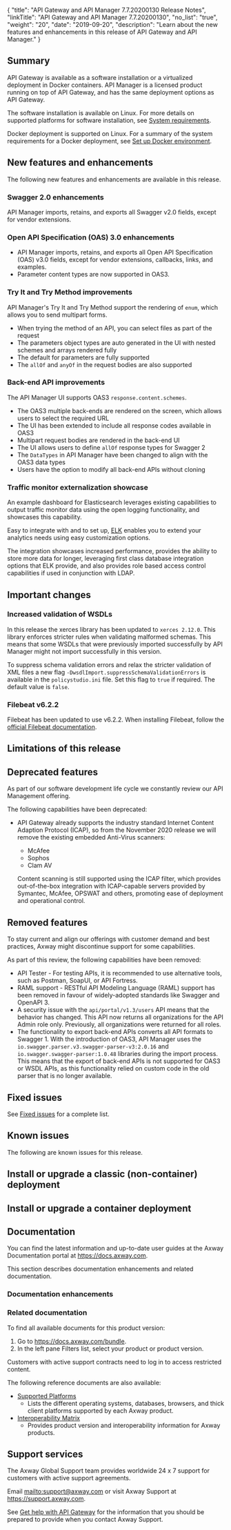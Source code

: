 {
    "title": "API Gateway and API Manager 7.7.20200130 Release Notes",
    "linkTitle": "API Gateway and API Manager 7.7.20200130",
    "no_list": "true",
    "weight": "20",
    "date": "2019-09-20",
    "description": "Learn about the new features and enhancements in this release of API Gateway and API Manager."
}

## Summary

API Gateway is available as a software installation or a virtualized deployment in Docker containers. API Manager is a licensed product running on top of API Gateway, and has the same deployment options as API Gateway.

The software installation is available on Linux. For more details on supported platforms for software installation, see [System requirements](/docs/apim_installation/apigtw_install/system_requirements/).

Docker deployment is supported on Linux. For a summary of the system requirements for a Docker deployment, see [Set up Docker environment](/docs/apim_installation/apigw_containers/docker_scripts_prereqs/).

## New features and enhancements

The following new features and enhancements are available in this release.

<!-- Add the new features here -->

### Swagger 2.0 enhancements

API Manager imports, retains, and exports all Swagger v2.0 fields, except for vendor extensions.

### Open API Specification (OAS) 3.0 enhancements

* API Manager imports, retains, and exports all Open API Specification (OAS) v3.0 fields, except for vendor extensions, callbacks, links, and examples.
* Parameter content types are now supported in OAS3.

### Try It and Try Method improvements

API Manager's Try It and Try Method support the rendering of `enum`, which allows you to send multipart forms.

* When trying the method of an API, you can select files as part of the request
* The parameters object types are auto generated in the UI with nested schemes and arrays rendered fully
* The default for parameters are fully supported
* The `allOf` and `anyOf` in the request bodies are also supported

### Back-end API improvements

The API Manager UI supports OAS3 `response.content.schemes`.

* The OAS3 multiple back-ends are rendered on the screen, which allows users to select the required URL
* The UI has been extended to include all response codes available in OAS3
* Multipart request bodies are rendered in the back-end UI
* The UI allows users to define `allOf` response types for Swagger 2
* The `DataTypes` in API Manager have been changed to align with the OAS3 data types
* Users have the option to modify all back-end APIs without cloning

### Traffic monitor externalization showcase

An example dashboard for Elasticsearch leverages existing capabilities to output traffic monitor data using the open logging functionality, and showcases this capability.

Easy to integrate with and to set up, [ELK](https://www.elastic.co/what-is/elk-stack) enables you to extend your analytics needs using easy customization options.

The integration showcases increased performance, provides the ability to store more data for longer, leveraging first class database integration options that ELK provide, and also provides role based access control capabilities if used in conjunction with LDAP.

## Important changes

<!-- Use this section to describe any changes in the behavior of the product (as a result of features or fixes), for example, new Java system properties in the jvm.xml file. This section could also be used for any important information that doesn't fit elsewhere. -->

### Increased validation of WSDLs

In this release the xerces library has been updated to `xerces 2.12.0`. This library enforces stricter rules when validating malformed schemas. This means that some WSDLs that were previously imported successfully by API Manager might not import successfully in this version.

To suppress schema validation errors and relax the stricter validation of XML files a new flag `-DwsdlImport.suppressSchemaValidationErrors` is available in the `policystudio.ini` file. Set this flag to `true` if required. The default value is `false`.

### Filebeat v6.2.2

Filebeat has been updated to use v6.2.2. When installing Filebeat, follow the [official Filebeat documentation](https://www.elastic.co/guide/en/beats/filebeat/6.6/index.html).

## Limitations of this release

<!-- Add any limitations here -->

## Deprecated features

<!-- Add features that are deprecated here -->

As part of our software development life cycle we constantly review our API Management offering.

The following capabilities have been deprecated:

* API Gateway already supports the industry standard Internet Content Adaption Protocol (ICAP), so from the November 2020 release we will remove the existing embedded Anti-Virus scanners:
    * McAfee
    * Sophos
    * Clam AV

    Content scanning is still supported using the ICAP filter, which provides out-of-the-box integration with ICAP-capable servers provided by Symantec, McAfee, OPSWAT and others, promoting ease of deployment and operational control.

## Removed features

<!-- Add features that are removed here -->

To stay current and align our offerings with customer demand and best practices, Axway might discontinue support for some capabilities.

As part of this review, the following capabilities have been removed:

* API Tester - For testing APIs, it is recommended to use alternative tools, such as Postman, SoapUI, or API Fortress.
* RAML support - RESTful API Modeling Language (RAML) support has been removed in favour of widely-adopted standards like Swagger and OpenAPI 3.
* A security issue with the `api/portal/v1.3/users` API means that the behavior has changed. This API now returns all organizations for the API Admin role only. Previously, all organizations were returned for all roles.
* The functionality to export back-end APIs converts all API formats to Swagger 1. With the introduction of OAS3, API Manager uses the `io.swagger.parser.v3.swagger-parser-v3:2.0.16` and `io.swagger.swagger-parser:1.0.48` libraries during the import process. This means that the export of back-end APIs is not supported for OAS3 or WSDL APIs, as this functionality relied on custom code in the old parser that is no longer available.

## Fixed issues

<!-- Fixed issues are maintained in another topic -->

See [Fixed issues](/docs/apim_relnotes/20200130_apimgr_relnotes/fixed_issues/) for a complete list.

## Known issues

The following are known issues for this release.

<!-- Add the known issues here -->

## Install or upgrade a classic (non-container) deployment

<!-- Add install instructions here -->

## Install or upgrade a container deployment

<!-- Add install instructions here -->

## Documentation

You can find the latest information and up-to-date user guides at the Axway Documentation portal at <https://docs.axway.com>.

This section describes documentation enhancements and related documentation.

### Documentation enhancements

<!-- Add a summary of doc changes or enhancements here-->

### Related documentation

To find all available documents for this product version:

1. Go to <https://docs.axway.com/bundle>.
2. In the left pane Filters list, select your product or product version.

Customers with active support contracts need to log in to access restricted content.

The following reference documents are also available:

* [Supported Platforms](https://docs.axway.com/bundle/Axway_Products_SupportedPlatforms_allOS_en)
    * Lists the different operating systems, databases, browsers, and thick client platforms supported by each Axway product.
* [Interoperability Matrix](https://docs.axway.com/bundle/Axway_Products_InteroperabilityMatrix_allOS_en)
    * Provides product version and interoperability information for Axway products.

## Support services

The Axway Global Support team provides worldwide 24 x 7 support for customers with active support agreements.

Email <mailto:support@axway.com> or visit Axway Support at <https://support.axway.com>.

See [Get help with API Gateway](/docs/apim_administration/apigtw_admin/trblshoot_get_help/) for the information that you should be prepared to provide when you contact Axway Support.
